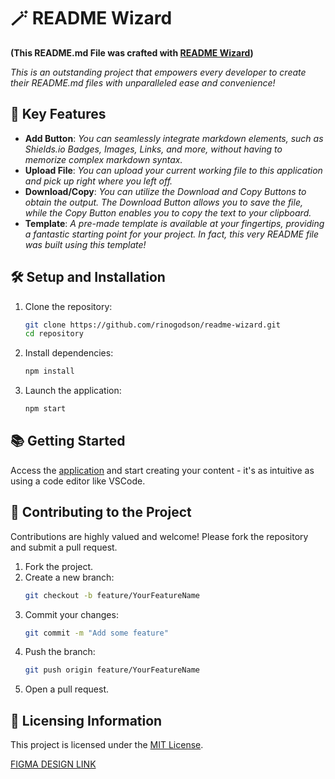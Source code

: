# 🪄 README Wizard
**(This README.md File was crafted with [README Wizard](https://readme-wizard-three.vercel.app/))**

*This is an outstanding project that empowers every developer to create their README.md files with unparalleled ease and convenience!*

## 🚀 Key Features
- **Add Button**: *You can seamlessly integrate markdown elements, such as Shields.io Badges, Images, Links, and more, without having to memorize complex markdown syntax.*
- **Upload File**: *You can upload your current working file to this application and pick up right where you left off.*
- **Download/Copy**: *You can utilize the Download and Copy Buttons to obtain the output. The Download Button allows you to save the file, while the Copy Button enables you to copy the text to your clipboard.*
- **Template**: *A pre-made template is available at your fingertips, providing a fantastic starting point for your project. In fact, this very README file was built using this template!*

## 🛠️ Setup and Installation  
1. Clone the repository:  
   ```bash
   git clone https://github.com/rinogodson/readme-wizard.git
   cd repository
   ```
2. Install dependencies:  
   ```bash
   npm install
   ```
3. Launch the application:  
   ```bash
   npm start
   ```

## 📚 Getting Started  
Access the [application](https://readme-wizard-three.vercel.app/) and start creating your content - it's as intuitive as using a code editor like VSCode.

## 🤝 Contributing to the Project  
Contributions are highly valued and welcome! Please fork the repository and submit a pull request.  

1. Fork the project.  
2. Create a new branch:  
   ```bash
   git checkout -b feature/YourFeatureName
   ```
3. Commit your changes:  
   ```bash
   git commit -m "Add some feature"
   ```
4. Push the branch:  
   ```bash
   git push origin feature/YourFeatureName
   ```
5. Open a pull request.

## 📄 Licensing Information  
This project is licensed under the [MIT License](LICENSE).

[FIGMA DESIGN LINK](https://www.figma.com/design/xG70vfmtSN1nfg773bBaOP/READMEready!?node-id=0-1&t=nd8OAouUTGUpOKux-1)